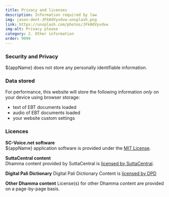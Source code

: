 ```yaml
---
title: Privacy and licenses
description: Information required by law
img: jason-dent-JFk0dVyvdvw-unsplash.png
link: https://unsplash.com/photos/JFk0dVyvdvw
img-alt: Privacy please
category: 2. Other information
order: 9999
---
```


### Security and Privacy

${appName} does not store any personally identifiable information.

### Data stored

For performance, 
this website will store the following information *only* on your device
using browser storage:

* text of EBT documents loaded
* audio of EBT documents loaded
* your website custom settings

### Licences

**SC-Voice.net software**  
${appName} application software is provided under the
[MIT License](https://github.com/sc-voice/sc-voice_net/blob/main/LICENSE).

**SuttaCentral content**  
Dhamma content provided by SuttaCentral is
[licensed by SuttaCentral](https://suttacentral.net/licensing).

**Digital Pali Dictionary**
Digital Pali Dictionary Content is [licensed by DPD](https://digitalpalidictionary.github.io/titlepage.html)

**Other Dhamma content**
License(s) for other Dhamma content are provided on a page-by-page basis.


